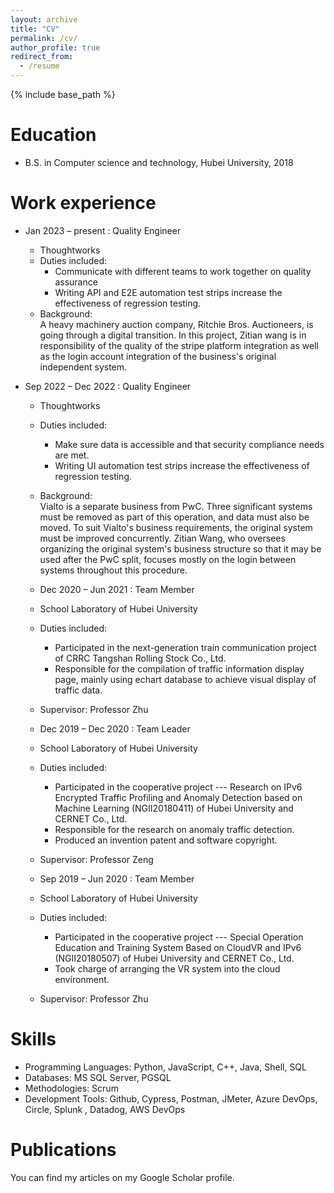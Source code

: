 ```yaml
---
layout: archive
title: "CV"
permalink: /cv/
author_profile: true
redirect_from:
  - /resume
---
```


{% include base_path %}

Education
======
* B.S. in Computer science and technology, Hubei University, 2018

Work experience
======
* Jan 2023 – present : Quality Engineer
  * Thoughtworks
  * Duties included: 
    * Communicate with different teams to work together on quality assurance
    * Writing API and E2E automation test strips increase the effectiveness of regression testing.
  * Background:\
  A heavy machinery auction company, Ritchie Bros. Auctioneers, is going through a digital transition. In this project, Zitian wang is in responsibility of the quality of the stripe platform integration as well as the login account integration of the business's original independent system.

* Sep 2022 – Dec 2022 : Quality Engineer
  * Thoughtworks
  * Duties included: 
    * Make sure data is accessible and that security compliance needs are met.
    * Writing UI automation test strips increase the effectiveness of regression testing.
  * Background:\
  Vialto is a separate business from PwC. Three significant systems must be removed as part of this operation, and data must also be moved. To suit Vialto's business requirements, the original system must be improved concurrently. Zitian Wang, who oversees organizing the original system's business structure so that it may be used after the PwC split, focuses mostly on the login between systems throughout this procedure.

  * Dec 2020 – Jun 2021 : Team Member
  * School Laboratory of Hubei University
  * Duties included: 
    * Participated in the next-generation train communication project of CRRC Tangshan Rolling Stock Co., Ltd.
    * Responsible for the compilation of traffic information display page, mainly using echart database to achieve visual display of traffic data.
  * Supervisor: Professor Zhu

  * Dec 2019 – Dec 2020 : Team Leader
  * School Laboratory of Hubei University
  * Duties included: 
    * Participated in the cooperative project --- Research on IPv6 Encrypted Traffic Profiling and Anomaly Detection based on Machine Learning (NGII20180411) of Hubei University and CERNET Co., Ltd.
    * Responsible for the research on anomaly traffic detection.
    * Produced an invention patent and software copyright.
  * Supervisor: Professor Zeng

  * Sep 2019 – Jun 2020 : Team Member
  * School Laboratory of Hubei University
  * Duties included: 
    * Participated in the cooperative project --- Special Operation Education and Training System Based on CloudVR and IPv6 (NGII20180507) of Hubei University and CERNET Co., Ltd.
    * Took charge of arranging the VR system into the cloud environment.
  * Supervisor: Professor Zhu  
  
Skills
======
* Programming Languages: Python, JavaScript, C++, Java, Shell, SQL
* Databases: MS SQL Server, PGSQL
* Methodologies: Scrum
* Development Tools: Github, Cypress, Postman, JMeter, Azure DevOps, Circle, Splunk , Datadog, AWS DevOps

Publications
======
You can find my articles on my Google Scholar profile.

